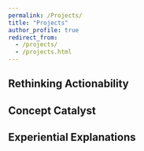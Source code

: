 ```yaml
---
permalink: /Projects/
title: "Projects"
author_profile: true
redirect_from: 
  - /projects/
  - /projects.html
---
```


## Rethinking Actionability

## Concept Catalyst

## Experiential Explanations


